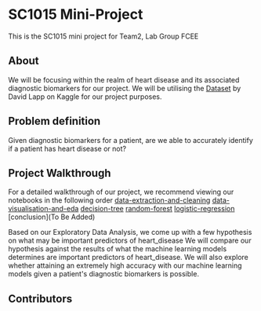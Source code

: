 # SC1015 Mini-Project
This is the SC1015 mini project for Team2, Lab Group FCEE

## About
We will be focusing within the realm of heart disease and its associated diagnostic biomarkers for our project.
We will be utilising the [Dataset](https://www.kaggle.com/datasets/johnsmith88/heart-disease-dataset) by David Lapp on Kaggle for our project purposes.

## Problem definition
Given diagnostic biomarkers for a patient, are we able to accurately identify if a patient has heart disease or not?

## Project Walkthrough
For a detailed walkthrough of our project, we recommend viewing our notebooks in the following order
[data-extraction-and-cleaning](https://github.com/brandonleehs/SC1015-proj/blob/cvd/data-extraction-and-cleaning.ipynb)
[data-visualisation-and-eda](https://github.com/brandonleehs/SC1015-proj/blob/cvd/data-visualisation-and-eda.ipynb)
[decision-tree](https://github.com/brandonleehs/SC1015-proj/blob/cvd/decision-tree.ipynb)
[random-forest](https://github.com/brandonleehs/SC1015-proj/blob/cvd/random-forest.ipynb)
[logistic-regression](https://github.com/brandonleehs/SC1015-proj/blob/cvd/logistic-regression.ipynb)
[conclusion](To Be Added)

Based on our Exploratory Data Analysis, we come up with a few hypothesis on what may be important predictors of heart_disease
We will compare our hypothesis against the results of what the machine learning models determines are important predictors of heart_disease.
We will also explore whether attaining an extremely high accuracy with our machine learning models given a patient's diagnostic biomarkers is possible.

## Contributors


